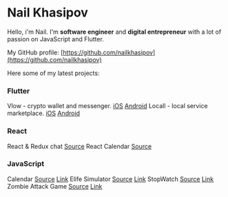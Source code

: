 # Nail Khasipov

Hello, i'm Nail. I'm **software engineer** and **digital entrepreneur** with a lot of passion on JavaScript and Flutter.

My GitHub profile: [https://github.com/nailkhasipov](https://github.com/nailkhasipov)

Here some of my latest projects:

### Flutter

Vlow - crypto wallet and messenger. [iOS](https://testflight.apple.com/join/aXDJUVIJ) [Android](https://drive.google.com/uc?export=download&id=1ly31-EGXquIaATjdvyrmWYSJ4FBdz07G)
Locall - local service marketplace. [iOS](https://testflight.apple.com/join/5ZHAre5j) [Android](https://drive.google.com/uc?export=download&id=1qP7nlm3dA2BtmYZ5bKZghpzUC3MVQFGL)

### React

React & Redux chat [Source](https://github.com/nailkhasipov/react-redux-chat)
React Calendar [Source](https://github.com/nailkhasipov/calendar)

### JavaScript

Calendar [Source](https://github.com/nailkhasipov/vanilla-calendar) [Link](https://nailkhasipov.github.io/vanilla-calendar/)
Elife Simulator [Source](https://github.com/nailkhasipov/elife) [Link](https://nailkhasipov.github.io/elife/)
StopWatch [Source](https://github.com/nailkhasipov/stopwatch) [Link](https://nailkhasipov.github.io/stopwatch/)
Zombie Attack Game [Source](https://github.com/nailkhasipov/zombie-attack) [Link](https://nailkhasipov.github.io/zombie-attack/)
